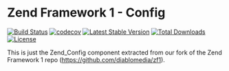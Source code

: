 Zend Framework 1 - Config
============================
[![Build Status](https://travis-ci.com/diablomedia/zf1-config.svg?branch=master)](https://travis-ci.com/diablomedia/zf1-config)
[![codecov](https://codecov.io/gh/diablomedia/zf1-config/branch/master/graph/badge.svg)](https://codecov.io/gh/diablomedia/zf1-config)
[![Latest Stable Version](https://poser.pugx.org/diablomedia/zendframework1-config/v/stable)](https://packagist.org/packages/diablomedia/zendframework1-config)
[![Total Downloads](https://poser.pugx.org/diablomedia/zendframework1-config/downloads)](https://packagist.org/packages/diablomedia/zendframework1-config)
[![License](https://poser.pugx.org/diablomedia/zendframework1-config/license)](https://packagist.org/packages/diablomedia/zendframework1-config)

This is just the Zend_Config component extracted from our fork of the Zend Framework 1 repo (https://github.com/diablomedia/zf1).
